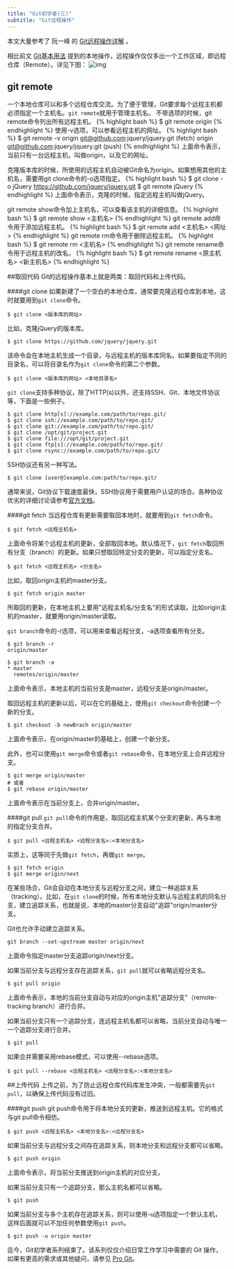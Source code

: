 ```yaml
---
title: "Git初学者(三)"
subtitle: "Git远程操作"
---
```

本文大量参考了 阮一峰 的 [Git远程操作详解](http://www.ruanyifeng.com/blog/2014/06/git_remote.html) 。
<!--more-->

相比前文 [Git基本用法](http://hanfu.space/learning/2015/08/26/git-tutorial/) 提到的本地操作，远程操作仅仅多出一个工作区域，即远程仓库（Remote）。详见下图：
![img](http://image.beekka.com/blog/2014/bg2014061202.jpg "general-view") 

## git remote
一个本地仓库可以和多个远程仓库交流。为了便于管理，Git要求每个远程主机都必须指定一个主机名。`git remote`就用于管理主机名。
不带选项的时候，git remote命令列出所有远程主机。
{% highlight bash %}
$ git remote
    origin
{% endhighlight %}
使用-v选项，可以参看远程主机的网址。
{% highlight bash %}
$ git remote -v
    origin  git@github.com:jquery/jquery.git (fetch)
    origin  git@github.com:jquery/jquery.git (push)
{% endhighlight %}
上面命令表示，当前只有一台远程主机，叫做origin，以及它的网址。

克隆版本库的时候，所使用的远程主机自动被Git命名为origin。如果想用其他的主机名，需要用git clone命令的-o选项指定。
{% highlight bash %}
$ git clone -o jQuery https://github.com/jquery/jquery.git
$ git remote
    jQuery
{% endhighlight %}
上面命令表示，克隆的时候，指定远程主机叫做jQuery。

git remote show命令加上主机名，可以查看该主机的详细信息。
{% highlight bash %}
$ git remote show <主机名>
{% endhighlight %}
git remote add命令用于添加远程主机。
{% highlight bash %}
$ git remote add <主机名> <网址>
{% endhighlight %}
git remote rm命令用于删除远程主机。
{% highlight bash %}
$ git remote rm <主机名>
{% endhighlight %}
git remote rename命令用于远程主机的改名。
{% highlight bash %}
$ git remote rename <原主机名> <新主机名>
{% endhighlight %}

##取回代码
Git的远程操作基本上就是两类：取回代码和上传代码。

####git clone
如果新建了一个空白的本地仓库，通常要克隆远程仓库到本地，这时就要用到`git clone`命令。


    $ git clone <版本库的网址>

比如，克隆jQuery的版本库。


    $ git clone https://github.com/jquery/jquery.git

该命令会在本地主机生成一个目录，与远程主机的版本库同名。如果要指定不同的目录名，可以将目录名作为`git clone`命令的第二个参数。


    $ git clone <版本库的网址> <本地目录名>

`git clone`支持多种协议，除了HTTP(s)以外，还支持SSH、Git、本地文件协议等，下面是一些例子。


    $ git clone http[s]://example.com/path/to/repo.git/
    $ git clone ssh://example.com/path/to/repo.git/
    $ git clone git://example.com/path/to/repo.git/
    $ git clone /opt/git/project.git 
    $ git clone file:///opt/git/project.git
    $ git clone ftp[s]://example.com/path/to/repo.git/
    $ git clone rsync://example.com/path/to/repo.git/

SSH协议还有另一种写法。


    $ git clone [user@]example.com:path/to/repo.git/

通常来说，Git协议下载速度最快，SSH协议用于需要用户认证的场合。各种协议优劣的详细讨论请参考[官方文档](http://git-scm.com/book/en/Git-on-the-Server-The-Protocols)。

####git fetch
当远程仓库有更新需要取回本地时，就要用到`git fetch`命令。

    $ git fetch <远程主机名>

上面命令将某个远程主机的更新，全部取回本地。默认情况下，`git fetch`取回所有分支（branch）的更新。如果只想取回特定分支的更新，可以指定分支名。

    $ git fetch <远程主机名> <分支名>

比如，取回origin主机的master分支。

    $ git fetch origin master

所取回的更新，在本地主机上要用"远程主机名/分支名"的形式读取。比如origin主机的master，就要用origin/master读取。

`git branch`命令的-r选项，可以用来查看远程分支，-a选项查看所有分支。

    $ git branch -r
    origin/master

    $ git branch -a
    * master
      remotes/origin/master

上面命令表示，本地主机的当前分支是master，远程分支是origin/master。

取回远程主机的更新以后，可以在它的基础上，使用`git checkout`命令创建一个新的分支。

    $ git checkout -b newBrach origin/master

上面命令表示，在origin/master的基础上，创建一个新分支。

此外，也可以使用`git merge`命令或者`git rebase`命令，在本地分支上合并远程分支。

    $ git merge origin/master
    # 或者
    $ git rebase origin/master

上面命令表示在当前分支上，合并origin/master。

####git pull
`git pull`命令的作用是，取回远程主机某个分支的更新，再与本地的指定分支合并。

    $ git pull <远程主机名> <远程分支名>:<本地分支名>
    
实质上，这等同于先做`git fetch`，再做`git merge`。

    $ git fetch origin
    $ git merge origin/next
    
在某些场合，Git会自动在本地分支与远程分支之间，建立一种追踪关系（tracking）。比如，在`git clone`的时候，所有本地分支默认与远程主机的同名分支，建立追踪关系，也就是说，本地的master分支自动"追踪"origin/master分支。

Git也允许手动建立追踪关系。

    git branch --set-upstream master origin/next

上面命令指定master分支追踪origin/next分支。

如果当前分支与远程分支存在追踪关系，`git pull`就可以省略远程分支名。


    $ git pull origin

上面命令表示，本地的当前分支自动与对应的origin主机"追踪分支"（remote-tracking branch）进行合并。

如果当前分支只有一个追踪分支，连远程主机名都可以省略，当前分支自动与唯一一个追踪分支进行合并。

    $ git pull

如果合并需要采用rebase模式，可以使用--rebase选项。

    $ git pull --rebase <远程主机名> <远程分支名>:<本地分支名>

##上传代码
上传之前，为了防止远程仓库代码库发生冲突，一般都需要先`git pull`，以确保上传代码没有过旧。

####git push
git push命令用于将本地分支的更新，推送到远程主机。它的格式与git pull命令相仿。

    $ git push <远程主机名> <本地分支名>:<远程分支名>
    
如果当前分支与远程分支之间存在追踪关系，则本地分支和远程分支都可以省略。


    $ git push origin

上面命令表示，将当前分支推送到origin主机的对应分支。

如果当前分支只有一个追踪分支，那么主机名都可以省略。


    $ git push

如果当前分支与多个主机存在追踪关系，则可以使用-u选项指定一个默认主机，这样后面就可以不加任何参数使用`git push`。


    $ git push -u origin master


迄今，Git初学者系列结束了。该系列仅仅介绍日常工作学习中需要的 Git 操作，如果有更高的需求或其他疑问，请参见 [Pro Git](https://git-scm.com/book/en/v2)。
